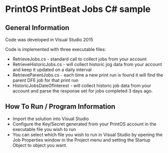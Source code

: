 # PrintOS PrintBeat Jobs C# sample

## General Information

Code was developed in Visual Studio 2015

Code is implemented with three executable files:
- RetrieveJobs.cs - standard call to collect jobs from your account
- RetrieveHistoricJobs.cs - will collect historic jog data from your account and keep it updated on a daily interval
- RetrieveParentJobs.cs - each time a new print run is found it will find the parent DFE job for that print run 
- HistoricJobsDateOfInterest - will collect historic job data from your account and parse the response set for jobs completed 3 days ago.

## How To Run / Program Information

- Import the solution into Visual Studio
- Configure the Key/Secret generated from your PrintOS account in the executable file you wish to run
- You can select which file you wish to run in Visual Studio by opening the Job Properties window in the Project menu and setting the Startup Object to object you want.
